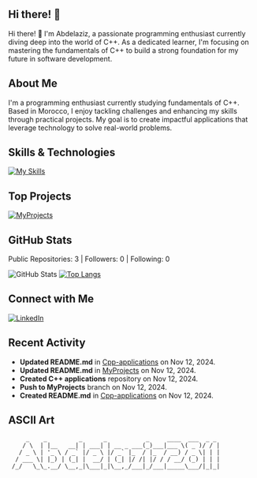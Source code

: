 ## Hi there! 👋

Hi there! 👋 I'm Abdelaziz, a passionate programming enthusiast currently diving deep into the world of C++. As a dedicated learner, I'm focusing on mastering the fundamentals of C++ to build a strong foundation for my future in software development.

## About Me

I'm a programming enthusiast currently studying fundamentals of C++. Based in Morocco, I enjoy tackling challenges and enhancing my skills through practical projects. My goal is to create impactful applications that leverage technology to solve real-world problems.

## Skills & Technologies

[![My Skills](https://skillicons.dev/icons?i=cpp,c,git,github,linux&perline=8)](https://skillicons.dev)

## Top Projects

[![MyProjects](https://github-readme-stats.vercel.app/api/pin/?username=Abdelaziz2811&repo=MyProjects&theme=dark)](https://github.com/Abdelaziz2811/MyProjects)

## GitHub Stats
Public Repositories: 3 | Followers: 0 | Following: 0 

![GitHub Stats](https://github-readme-stats.vercel.app/api?username=Abdelaziz2811&show_icons=true&theme=radical)
[![Top Langs](https://github-readme-stats.vercel.app/api/top-langs/?username=Abdelaziz2811&layout=compact&theme=dark)](https://github.com/anuraghazra/github-readme-stats)

## Connect with Me
[![LinkedIn](https://img.shields.io/badge/LinkedIn-blue?style=flat&logo=linkedin)](https://linkedin.com/in/your-username)

## Recent Activity

- **Updated README.md** in [Cpp-applications](https://github.com/Abdelaziz2811/Cpp-applications) on Nov 12, 2024.
- **Updated README.md** in [MyProjects](https://github.com/Abdelaziz2811/MyProjects) on Nov 12, 2024.
- **Created C++ applications** repository on Nov 12, 2024.
- **Push to MyProjects** branch on Nov 12, 2024.
- **Created README.md** in [Cpp-applications](https://github.com/Abdelaziz2811/Cpp-applications) on Nov 12, 2024.

## ASCII Art

```
     _    _         _      _           _     ____  ___  _ _ 
    / \  | |__   __| | ___| | __ _ ___(_)___|___ \( _ )/ / |
   / _ \ | '_ \ / _` |/ _ \ |/ _` |_  / |_  / __) / _ \| | |
  / ___ \| |_) | (_| |  __/ | (_| |/ /| |/ / / __/ (_) | | |
 /_/   \_\_.__/ \__,_|\___|_|\__,_/___|_/___|_____\___/|_|_|
                                                            
```
